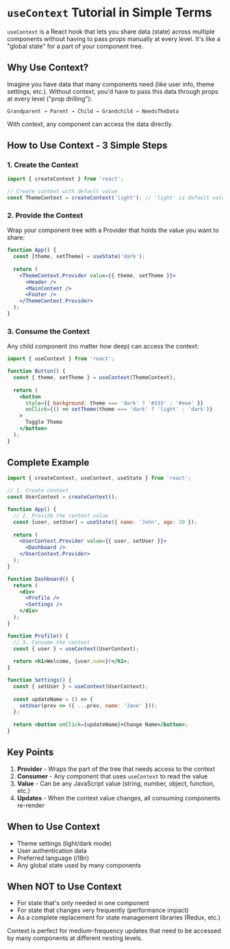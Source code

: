 # `useContext` Tutorial in Simple Terms

`useContext` is a React hook that lets you share data (state) across multiple components without having to pass props manually at every level. It's like a "global state" for a part of your component tree.

## Why Use Context?

Imagine you have data that many components need (like user info, theme settings, etc.). Without context, you'd have to pass this data through props at every level ("prop drilling"):

```
Grandparent → Parent → Child → Grandchild → NeedsTheData
```

With context, any component can access the data directly.

## How to Use Context - 3 Simple Steps

### 1. Create the Context

```jsx
import { createContext } from 'react';

// Create context with default value
const ThemeContext = createContext('light'); // 'light' is default value
```

### 2. Provide the Context

Wrap your component tree with a Provider that holds the value you want to share:

```jsx
function App() {
  const [theme, setTheme] = useState('dark');
  
  return (
    <ThemeContext.Provider value={{ theme, setTheme }}>
      <Header />
      <MainContent />
      <Footer />
    </ThemeContext.Provider>
  );
}
```

### 3. Consume the Context

Any child component (no matter how deep) can access the context:

```jsx
import { useContext } from 'react';

function Button() {
  const { theme, setTheme } = useContext(ThemeContext);
  
  return (
    <button 
      style={{ background: theme === 'dark' ? '#333' : '#eee' }}
      onClick={() => setTheme(theme === 'dark' ? 'light' : 'dark')}
    >
      Toggle Theme
    </button>
  );
}
```

## Complete Example

```jsx
import { createContext, useContext, useState } from 'react';

// 1. Create context
const UserContext = createContext();

function App() {
  // 2. Provide the context value
  const [user, setUser] = useState({ name: 'John', age: 30 });
  
  return (
    <UserContext.Provider value={{ user, setUser }}>
      <Dashboard />
    </UserContext.Provider>
  );
}

function Dashboard() {
  return (
    <div>
      <Profile />
      <Settings />
    </div>
  );
}

function Profile() {
  // 3. Consume the context
  const { user } = useContext(UserContext);
  
  return <h1>Welcome, {user.name}!</h1>;
}

function Settings() {
  const { setUser } = useContext(UserContext);
  
  const updateName = () => {
    setUser(prev => ({ ...prev, name: 'Jane' }));
  };
  
  return <button onClick={updateName}>Change Name</button>;
}
```

## Key Points

1. **Provider** - Wraps the part of the tree that needs access to the context
2. **Consumer** - Any component that uses `useContext` to read the value
3. **Value** - Can be any JavaScript value (string, number, object, function, etc.)
4. **Updates** - When the context value changes, all consuming components re-render

## When to Use Context

- Theme settings (light/dark mode)
- User authentication data
- Preferred language (i18n)
- Any global state used by many components

## When NOT to Use Context

- For state that's only needed in one component
- For state that changes very frequently (performance impact)
- As a complete replacement for state management libraries (Redux, etc.)

Context is perfect for medium-frequency updates that need to be accessed by many components at different nesting levels.